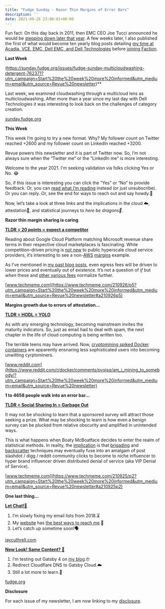 ```yaml
---
title: "Fudge Sunday - Razor Thin Margins of Error Bars"
description: ''
date: 2021-09-26 23:00:01+00:00
---
```




Fun fact: On this day back in 2011, then EMC CEO Joe Tucci announced he would be [stepping down later that year](https://siliconangle.com/2011/09/26/emc-ceo-joe-tucci-stepping-down/?utm_campaign=Start%20the%20week%20more%20informed&utm_medium=email&utm_source=Revue%20newsletter). A few weeks later, I also published the first of what would become ten yearly blog posts detailing [my time at Acadia, VCE, EMC, Dell EMC, and Dell Technologies](https://fudge.org/archive/my-tenth-year-at-dell-technologies/?utm_campaign=Start%20the%20week%20more%20informed&utm_medium=email&utm_source=Revue%20newsletter) before [joining Faction](https://fudge.org/archive/cloud-data-services-ahead/?utm_campaign=Start%20the%20week%20more%20informed&utm_medium=email&utm_source=Revue%20newsletter).

 **Last Week**

(https://sunday.fudge.org/issues/fudge-sunday-multicloudwashing-detergent-762371?utm_campaign=Start%20the%20week%20more%20informed&utm_medium=email&utm_source=Revue%20newsletter)**

Last week, we examined cloudwashing through a multicloud lens as multicloudwashing. After more than a year since my last day with Dell Technologies it was interesting to look back on the challenges of category creation.

[sunday.fudge.org](https://sunday.fudge.org/issues/fudge-sunday-multicloudwashing-detergent-762371?utm_campaign=Start%20the%20week%20more%20informed&utm_medium=email&utm_source=Revue%20newsletter)

 **This Week**

This week I’m going to try a new format. Why? My follower count on Twitter reached +2600 and my follower count on LinkedIn reached +3200.

Revue powers this newsletter and it is part of Twitter now. So, I’m not always sure when the “Twitter me” or the “LinkedIn me” is more interesting.

Welcome to the year 2021. I'm seeking validation via folks clicking Yes or No. 😂

So, if this issue is interesting you can click the “Yes” or “No” to provide feedback. Or, you can [read what I’m reading](https://sunday.fudge.org/issues/fudge-sunday-what-i-ve-been-reading-lately-653166?utm_campaign=Start%20the%20week%20more%20informed&utm_medium=email&utm_source=Revue%20newsletter) instead (or just unsubscribe). Or you can reply. Or, see the end for ways to reach out and say howdy.👋

Now, let’s take a look at three links and the implications in the cloud ☁️, attestation🔐, and statistical journeys to *here be dragons🐲*.

 **Razor thin margin sharing is caring**

**[TLDR = 20 points = expect a competitor](https://www.techmeme.com/210926/p5?utm_campaign=Start%20the%20week%20more%20informed&utm_medium=email&utm_source=Revue%20newsletter#a210926p5)**

Reading about Google Cloud Platform matching Microsoft revenue share terms in their respective cloud marketplaces is fascinating. While competition-driven pricing is [not new](https://www.zdnet.com/article/the-cloud-price-war-continues-amazon-cuts-its-cloud-storage-prices-again/?utm_campaign=Start%20the%20week%20more%20informed&utm_medium=email&utm_source=Revue%20newsletter) to public hyperscale cloud service providers, it’s interesting to see a non-[AWS](https://www.lastweekinaws.com/blog/awss-per-service-margins/?utm_campaign=Start%20the%20week%20more%20informed&utm_medium=email&utm_source=Revue%20newsletter) [margins](https://www.lastweekinaws.com/blog/awss-per-service-margins/?utm_campaign=Start%20the%20week%20more%20informed&utm_medium=email&utm_source=Revue%20newsletter) example.

As I’ve mentioned in [my past blog posts](https://fudge.org/archive/multicloud-march/?utm_campaign=Start%20the%20week%20more%20informed&utm_medium=email&utm_source=Revue%20newsletter), even egress fees will be driven to lower prices and eventually out of existence. It’s not a question of *if* but *when* these and [other various fees](https://alexhudson.com/2021/09/17/its-tough-being-an-azure-fan/?utm_campaign=Start%20the%20week%20more%20informed&utm_medium=email&utm_source=Revue%20newsletter) normalize further.

[www.techmeme.com](https://www.techmeme.com/210926/p5?utm_campaign=Start%20the%20week%20more%20informed&utm_medium=email&utm_source=Revue%20newsletter#a210926p5)

 **Margins growth due to errors of attestation...**

**[TLDR = HODL = YOLO](https://www.reddit.com/r/docker/comments/pvsjsq/am_i_mining_to_somebody/?utm_campaign=Start%20the%20week%20more%20informed&utm_medium=email&utm_source=Revue%20newsletter)**

As with any emerging technology, becoming mainstream invites the maturity indicators. So, just as email had to deal with spam, the next chapter in the life of cloud computing is being written too.

The terrible teens may have arrived. Now, [cryptomining spiked Docker containers](https://www.reddit.com/r/docker/comments/pvsjsq/am_i_mining_to_somebody/?utm_campaign=Start%20the%20week%20more%20informed&utm_medium=email&utm_source=Revue%20newsletter) are apparently ensnaring less sophisticated users into becoming unwitting cyrptominers.

[www.reddit.com](https://www.reddit.com/r/docker/comments/pvsjsq/am_i_mining_to_somebody/?utm_campaign=Start%20the%20week%20more%20informed&utm_medium=email&utm_source=Revue%20newsletter)

 **1 to 4658 people walk into an error bar...**

**[TLDR = Social Sharing In = Garbage Out](https://www.techmeme.com/210925/p2?utm_campaign=Start%20the%20week%20more%20informed&utm_medium=email&utm_source=Revue%20newsletter#a210925p2)**

It may not be shocking to learn that a sponsored survey will attract those seeking a prize. What may be shocking to learn is how even a benign survey can be plucked from relative obscurity and amplified in unintended ways.

This is what happens when Boaty McBoatface decides to enter the realm of statistical methods. In reality, the [implication](https://aws.amazon.com/blogs/publicsector/what-need-to-know-executive-order-improving-nations-cybersecurity-how-aws-can-help/?utm_campaign=Start%20the%20week%20more%20informed&utm_medium=email&utm_source=Revue%20newsletter) is that [brigading](https://institute.global/policy/social-media-futures-what-brigading?utm_campaign=Start%20the%20week%20more%20informed&utm_medium=email&utm_source=Revue%20newsletter) and [backscatter](https://docs.microsoft.com/en-us/microsoft-365/security/office-365-security/backscatter-messages-and-eop?utm_campaign=Start%20the%20week%20more%20informed&utm_medium=email&utm_source=Revue%20newsletter&view=o365-worldwide) techniques may eventually fuse into an amalgam of post slashdot / digg / reddit community clicks to become to niche influencer to hyper brand influencer driven distributed denial of service (aka VIP Denial of Service).

[www.techmeme.com](https://www.techmeme.com/210925/p2?utm_campaign=Start%20the%20week%20more%20informed&utm_medium=email&utm_source=Revue%20newsletter#a210925p2)

 **One last thing...**

**[Let Chat!👋](https://jaycuthrell.com/contact/?utm_campaign=Start%20the%20week%20more%20informed&utm_medium=email&utm_source=Revue%20newsletter)**

1. I’m slowly fixing my email lists from 2018.⏳
2. My [website](https://jaycuthrell.com/contact/?utm_campaign=Start%20the%20week%20more%20informed&utm_medium=email&utm_source=Revue%20newsletter) has [the best ways to reach me](https://jaycuthrell.com/contact/?utm_campaign=Start%20the%20week%20more%20informed&utm_medium=email&utm_source=Revue%20newsletter).💬
3. Let’s catch up sometime soon!🗣

[jaycuthrell.com](https://jaycuthrell.com/contact/?utm_campaign=Start%20the%20week%20more%20informed&utm_medium=email&utm_source=Revue%20newsletter)

**[New Look! Same Content? 🤣](https://fudge.org/?utm_campaign=Start%20the%20week%20more%20informed&utm_medium=email&utm_source=Revue%20newsletter)**

1. I’m testing out Gatsby 4 on [my blog](https://fudge.org/?utm_campaign=Start%20the%20week%20more%20informed&utm_medium=email&utm_source=Revue%20newsletter).🤓
2. Redirect Cloudflare DNS to Gatsby Cloud.☁️
3. Still a lot more to learn.🚀

[fudge.org](https://fudge.org/?utm_campaign=Start%20the%20week%20more%20informed&utm_medium=email&utm_source=Revue%20newsletter)

 **Disclosure**

For each issue of my newsletter, I am now linking to my [disclosure](https://jaycuthrell.com/disclosure/?utm_campaign=Fudge%20Sunday&utm_medium=email&utm_source=Revue%20newsletter).

